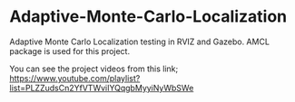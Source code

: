 # Adaptive-Monte-Carlo-Localization
Adaptive Monte Carlo Localization testing in RVIZ and Gazebo. AMCL package is used for this project.

You can see the project videos from this link;
https://www.youtube.com/playlist?list=PLZZudsCn2YfVTWviIYQqgbMyyiNyWbSWe
